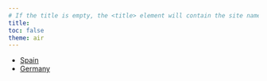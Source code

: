 ```yaml
---
# If the title is empty, the <title> element will contain the site name
title: 
toc: false
theme: air
---
```


<!-- HTML combining all the above -->
<div class="govuk-width-container">
<ul class="govuk-list">
  <li><a href="./partners/Spain" class="govuk-link govuk-link--no-visited-state">Spain</a></li>
  <li><a href="./partners/Germany" class="govuk-link govuk-link--no-visited-state">Germany</a></li>
</ul>
<!-- Closes .govuk-width-container -->
</div>
